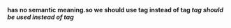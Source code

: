 <b> has no semantic meaning.so we should use <strong> tag instead of <b> tag
<em> tag should be used instead of <i> tag
